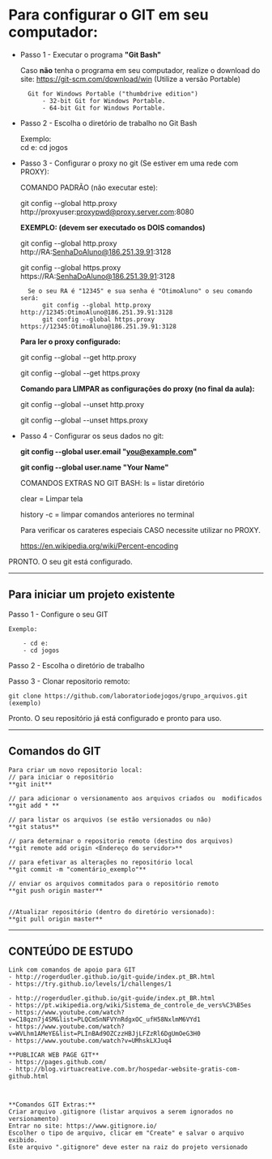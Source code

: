 # Para configurar o GIT em seu computador:

- Passo 1 - Executar o programa **"Git Bash"**

	Caso **não** tenha o programa em seu computador, realize o download do site: https://git-scm.com/download/win
		(Utilize a versão Portable)
		
		Git for Windows Portable ("thumbdrive edition")
			- 32-bit Git for Windows Portable.
			- 64-bit Git for Windows Portable.
			

- Passo 2 - Escolha o diretório de trabalho no Git Bash
	
	Exemplo: 	
		cd e:
		cd jogos
				

- Passo 3 - Configurar o proxy no git (Se estiver em uma rede com PROXY):
	
	COMANDO PADRÃO (não executar este):
	
	git config --global http.proxy http://proxyuser:proxypwd@proxy.server.com:8080

	**EXEMPLO: (devem ser executado os DOIS comandos)**
	
	git config --global http.proxy http://RA:SenhaDoAluno@186.251.39.91:3128
	
	git config --global https.proxy https://RA:SenhaDoAluno@186.251.39.91:3128

		Se o seu RA é "12345" e sua senha é "OtimoAluno" o seu comando será:
			git config --global http.proxy http://12345:OtimoAluno@186.251.39.91:3128
			git config --global https.proxy https://12345:OtimoAluno@186.251.39.91:3128

		
	**Para ler o proxy configurado:**
	
	git config --global --get http.proxy
	
	git config --global --get https.proxy

	**Comando para LIMPAR as configurações do proxy (no final da aula):**
	
	git config --global --unset http.proxy
	
	git config --global --unset https.proxy
	
	
	
- Passo 4 - Configurar os seus dados no git:
	
	
	**git config --global user.email "you@example.com"**
	
	**git config --global user.name "Your Name"**
	
	
	
    COMANDOS EXTRAS NO GIT BASH:
	ls = listar diretório
	
	clear = Limpar tela
	
	history -c = limpar comandos anteriores no terminal
	
	
	Para verificar os carateres especiais CASO necessite utilizar no PROXY.
	
	https://en.wikipedia.org/wiki/Percent-encoding
	
	
	
PRONTO. O seu git está configurado.


----------------------------------------------------------------

## Para iniciar um projeto existente


Passo 1 - Configure o seu GIT

	Exemplo: 
	
		- cd e:
		- cd jogos
				
				
Passo 2 - Escolha o diretório de trabalho

	
Passo 3 - Clonar repositorio remoto:

	git clone https://github.com/laboratoriodejogos/grupo_arquivos.git   (exemplo)


Pronto. O seu repositório já está configurado e pronto para uso.



--------------------------------------------------------------------


## Comandos do GIT

	Para criar um novo repositorio local:
	// para iniciar o repositório
	**git init**

	// para adicionar o versionamento aos arquivos criados ou  modificados
	**git add * **

	// para listar os arquivos (se estão versionados ou não)
	**git status**
	
	// para determinar o repositorio remoto (destino dos arquivos)
	**git remote add origin <Endereço do servidor>**

	// para efetivar as alterações no repositório local
	**git commit -m "comentário_exemplo"**

	// enviar os arquivos commitados para o repositório remoto
	**git push origin master**

	
	//Atualizar repositório (dentro do diretório versionado):
	**git pull origin master**
	
	
---------------------------------------------------------------------


## CONTEÚDO DE ESTUDO 

	Link com comandos de apoio para GIT
	- http://rogerdudler.github.io/git-guide/index.pt_BR.html
	- https://try.github.io/levels/1/challenges/1	

	- http://rogerdudler.github.io/git-guide/index.pt_BR.html
	- https://pt.wikipedia.org/wiki/Sistema_de_controle_de_vers%C3%B5es
	- https://www.youtube.com/watch?v=C18qzn7j4SM&list=PLQCmSnNFVYnRdgxOC_ufH58NxlmM6VYd1
	- https://www.youtube.com/watch?v=WVLhm1AMeYE&list=PLInBAd9OZCzzHBJjLFZzRl6DgUmOeG3H0
	- https://www.youtube.com/watch?v=UMhskLXJuq4	

	**PUBLICAR WEB PAGE GIT**
	- https://pages.github.com/
	- http://blog.virtuacreative.com.br/hospedar-website-gratis-com-github.html
	
    
	
	**Comandos GIT Extras:**
	Criar arquivo .gitignore (listar arquivos a serem ignorados no versionamento)
	Entrar no site: https://www.gitignore.io/
	Escolher o tipo de arquivo, clicar em "Create" e salvar o arquivo exibido.
	Este arquivo ".gitignore" deve ester na raiz do projeto versionado


